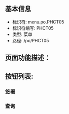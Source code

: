 
## 基本信息

- 标识符: menu.po.PHCT05
- 标识符缩写: PHCT05
- 类型: 菜单
- 路径: /po/PHCT05

## 页面功能描述：





## 按钮列表:


### 签署



### 查询


